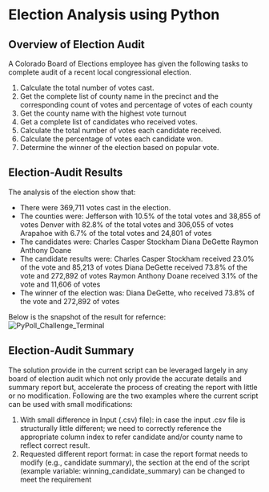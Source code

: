 # Election Analysis using Python
## Overview of Election Audit
A Colorado Board of Elections employee has given the following tasks to complete audit of a recent local congressional election.
1.	Calculate the total number of votes cast.
2.	Get the complete list of county name in the precinct and the corresponding count of votes and percentage of votes of each county
3.	Get the county name with the highest vote turnout
4.	Get a complete list of candidates who received votes.
5.	Calculate the total number of votes each candidate received.
6.	Calculate the percentage of votes each candidate won.
7.	Determine the winner of the election based on popular vote.
## Election-Audit Results
The analysis of the election show that:
-	There were 369,711 votes cast in the election.
-	The counties were:
Jefferson with 10.5% of the total votes and 38,855 of votes
Denver with 82.8% of the total votes and 306,055 of votes
Arapahoe with 6.7% of the total votes and 24,801 of votes
-	The candidates were:
Charles Casper Stockham
Diana DeGette
Raymon Anthony Doane
-	The candidate results were:
Charles Casper Stockham received 23.0% of the vote and 85,213 of votes
Diana DeGette received 73.8% of the vote and 272,892 of votes
Raymon Anthony Doane received 3.1% of the vote and 11,606 of votes
-	The winner of the election was:
Diana DeGette, who received 73.8% of the vote and 272,892 of votes

Below is the snapshot of the result for refernce:
![PyPoll_Challenge_Terminal](https://user-images.githubusercontent.com/62515666/124698126-c2922c00-dead-11eb-9943-42faaff020c4.png)
## Election-Audit Summary
The solution provide in the current script can be leveraged largely in any board of election audit which not only provide the accurate details and summary report but, accelerate the process of creating the report with little or no modification.
Following are the two examples where the current script can be used with small modifications:
1.	With small difference in Input (.csv) file): in case the input .csv file is structurally little different; we need to correctly reference the appropriate column index to refer candidate and/or county name to reflect correct result.
2.	Requested different report format: in case the report format needs to modify (e.g., candidate summary), the section at the end of the script (example variable: winning_candidate_summary) can be changed to meet the requirement
